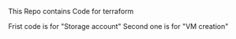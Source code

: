 This Repo contains Code for terraform 

Frist code is for "Storage account"
Second one is for "VM creation"
